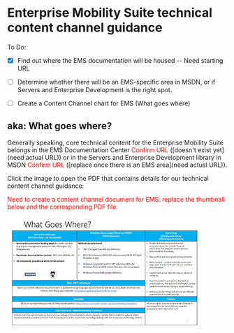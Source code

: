 <properties	pageTitle="EMS technical content channel guidance" description="Describes the Microsoft content channels that employees, partners, and community contributors should use for publishing technical content for the Enterprise Mobility Suite." metaKeywords="" services="" solutions="" documentationCenter="" authors="v-jocgar" videoId="" scriptId="" manager="robmazz" />

<tags ms.service="contributor-guide" ms.devlang="" ms.topic="article" ms.tgt_pltfrm="" ms.workload="" ms.date="02/24/2016" ms.author="v-jocgar" />

# Enterprise Mobility Suite technical content channel guidance
To Do:
- [x] Find out where the EMS documentation will be housed -- Need starting URL
- [ ] Determine whether there will be an EMS-specific area in MSDN, or if Servers and Enterprise Development is the right spot. 
- [ ] Create a Content Channel chart for EMS (What goes where)


## aka: What goes where?
Generally speaking, core technical content for the Enterprise Mobility Suite belongs in the EMS Documentation Center <span style="color:red;">Confirm URL</span> ([doesn't exist yet](need actual URL)) or in the Servers and Enterprise Development library in MSDN <span style="color:red;">Confirm URL</span> ([replace once there is an EMS area](need actual URL)). 

Click the image to open the PDF that contains details for our technical content channel guidance:

<span style="color:red;">Need to create a content channel document for EMS: replace the thumbnail below and the corresponding PDF file.</span>

  
[![](./media/content-channels-small.png)](./media/channel-guidance.pdf?raw=true)



